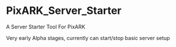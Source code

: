 # PixARK_Server_Starter
A Server Starter Tool For PixARK

Very early Alpha stages, currently can start/stop basic server setup
